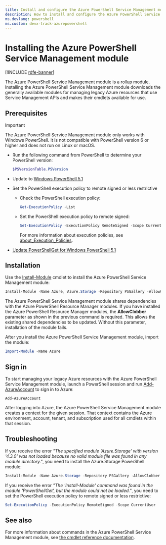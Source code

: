 ```yaml
---
title: Install and configure the Azure PowerShell Service Management module | Microsoft Docs
description: How to install and configure the Azure PowerShell Service Management module.
ms.devlang: powershell
ms.custom: devx-track-azurepowershell
---
```


# Installing the Azure PowerShell Service Management module

[!INCLUDE [rdfe-banner](../../includes/rdfe-banner.md)]

The Azure PowerShell Service Management module is a rollup module. Installing the Azure PowerShell
Service Management module downloads the generally available modules for managing legacy Azure
resources that use Service Management APIs and makes their cmdlets available for use.


## Prerequisites

> [!IMPORTANT]
> The Azure PowerShell Service Management module only works with Windows PowerShell. It is not
> compatible with PowerShell version 6 or higher and does not run on Linux or macOS.

- Run the following command from PowerShell to determine your PowerShell version:

  ```powershell
  $PSVersionTable.PSVersion
  ```

- Update to
   [Windows PowerShell 5.1](/powershell/scripting/windows-powershell/install/installing-windows-powershell#upgrading-existing-windows-powershell)

- Set the PowerShell execution policy to remote signed or less restrictive

  - Check the PowerShell execution policy:

    ```powershell
    Get-ExecutionPolicy -List
    ```

  - Set the PowerShell execution policy to remote signed:

    ```powershell
    Set-ExecutionPolicy -ExecutionPolicy RemoteSigned -Scope CurrentUser
    ```

    For more information about execution policies, see
    [about_Execution_Policies](/powershell/module/microsoft.powershell.core/about/about_execution_policies).

- [Update PowerShellGet for Windows PowerShell 5.1](/powershell/gallery/powershellget/update-powershell-51)

## Installation

Use the [Install-Module](/powershell/module/powershellget/install-module) cmdlet to install the
Azure PowerShell Service Management module:

```powershell
Install-Module -Name Azure, Azure.Storage -Repository PSGallery -AllowClobber -Force
```

The Azure PowerShell Service Management module shares dependencies with the Azure PowerShell
Resource Manager modules. If you have installed the Azure PowerShell Resource Manager modules, the
**AllowClobber** parameter as shown in the previous command is required. This allows the existing
shared dependencies to be updated. Without this parameter, installation of the module fails.

After you install the Azure PowerShell Service Management module, import the module:

```powershell
Import-Module -Name Azure
```

## Sign in

To start managing your legacy Azure resources with the Azure PowerShell Service Management module,
launch a PowerShell session and run
[Add-AzureAccount](/powershell/module/servicemanagement/azure/add-azureaccount) to sign in to Azure:

```azurepowershell
Add-AzureAccount
```

After logging into Azure, the Azure PowerShell Service Management module creates a context for the
given session. That context contains the Azure environment, account, tenant, and subscription used
for all cmdlets within that session.

## Troubleshooting

If you receive the error _"The specified module 'Azure.Storage' with version '4.3.0' was not loaded
because no valid module file was found in any module directory."_, you need to install the
Azure.Storage PowerShell module:

```powershell
Install-Module -Name Azure.Storage -Repository PSGallery -AllowClobber -Force
```

If you receive the error _"The 'Install-Module' command was found in the module 'PowerShellGet', but
the module could not be loaded."_, you need to set the PowerShell execution policy to remote signed
or less restrictive:

```powershell
Set-ExecutionPolicy -ExecutionPolicy RemoteSigned -Scope CurrentUser
```

## See also

For more information about commands in the Azure PowerShell Service Management module, see [the
cmdlet reference documentation](/powershell/module/servicemanagement/azure/).
